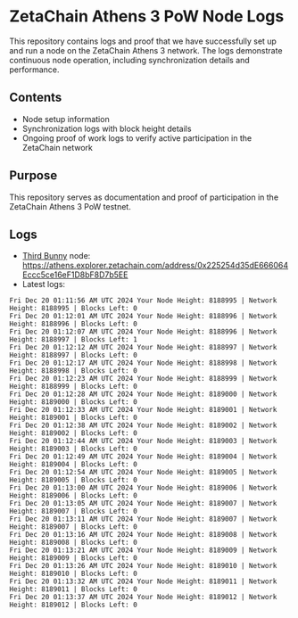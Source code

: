 # ZetaChain Athens 3 PoW Node Logs
This repository contains logs and proof that we have successfully set up and run a node on the ZetaChain Athens 3 network. The logs demonstrate continuous node operation, including synchronization details and performance.

## Contents
- Node setup information
- Synchronization logs with block height details
- Ongoing proof of work logs to verify active participation in the ZetaChain network

## Purpose
This repository serves as documentation and proof of participation in the ZetaChain Athens 3 PoW testnet.

## Logs

- [Third Bunny](https://thirdbunny.xyz/) node: https://athens.explorer.zetachain.com/address/0x225254d35dE666064Eccc5ce16eF1D8bF8D7b5EE
- Latest logs:
```
Fri Dec 20 01:11:56 AM UTC 2024 Your Node Height: 8188995 | Network Height: 8188995 | Blocks Left: 0
Fri Dec 20 01:12:01 AM UTC 2024 Your Node Height: 8188996 | Network Height: 8188996 | Blocks Left: 0
Fri Dec 20 01:12:07 AM UTC 2024 Your Node Height: 8188996 | Network Height: 8188997 | Blocks Left: 1
Fri Dec 20 01:12:12 AM UTC 2024 Your Node Height: 8188997 | Network Height: 8188997 | Blocks Left: 0
Fri Dec 20 01:12:17 AM UTC 2024 Your Node Height: 8188998 | Network Height: 8188998 | Blocks Left: 0
Fri Dec 20 01:12:23 AM UTC 2024 Your Node Height: 8188999 | Network Height: 8188999 | Blocks Left: 0
Fri Dec 20 01:12:28 AM UTC 2024 Your Node Height: 8189000 | Network Height: 8189000 | Blocks Left: 0
Fri Dec 20 01:12:33 AM UTC 2024 Your Node Height: 8189001 | Network Height: 8189001 | Blocks Left: 0
Fri Dec 20 01:12:38 AM UTC 2024 Your Node Height: 8189002 | Network Height: 8189002 | Blocks Left: 0
Fri Dec 20 01:12:44 AM UTC 2024 Your Node Height: 8189003 | Network Height: 8189003 | Blocks Left: 0
Fri Dec 20 01:12:49 AM UTC 2024 Your Node Height: 8189004 | Network Height: 8189004 | Blocks Left: 0
Fri Dec 20 01:12:54 AM UTC 2024 Your Node Height: 8189005 | Network Height: 8189005 | Blocks Left: 0
Fri Dec 20 01:13:00 AM UTC 2024 Your Node Height: 8189006 | Network Height: 8189006 | Blocks Left: 0
Fri Dec 20 01:13:05 AM UTC 2024 Your Node Height: 8189007 | Network Height: 8189007 | Blocks Left: 0
Fri Dec 20 01:13:11 AM UTC 2024 Your Node Height: 8189007 | Network Height: 8189007 | Blocks Left: 0
Fri Dec 20 01:13:16 AM UTC 2024 Your Node Height: 8189008 | Network Height: 8189008 | Blocks Left: 0
Fri Dec 20 01:13:21 AM UTC 2024 Your Node Height: 8189009 | Network Height: 8189009 | Blocks Left: 0
Fri Dec 20 01:13:26 AM UTC 2024 Your Node Height: 8189010 | Network Height: 8189010 | Blocks Left: 0
Fri Dec 20 01:13:32 AM UTC 2024 Your Node Height: 8189011 | Network Height: 8189011 | Blocks Left: 0
Fri Dec 20 01:13:37 AM UTC 2024 Your Node Height: 8189012 | Network Height: 8189012 | Blocks Left: 0
```
